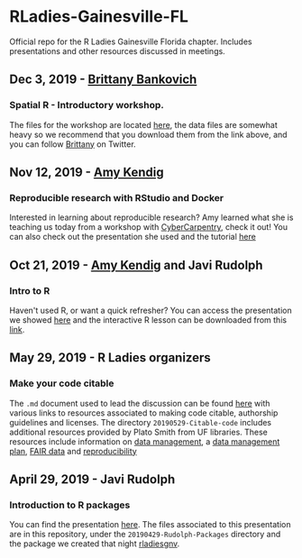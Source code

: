 # RLadies-Gainesville-FL
Official repo for the R Ladies Gainesville Florida chapter. Includes presentations and other resources discussed in meetings.

## Dec 3, 2019 - [Brittany Bankovich](https://www.linkedin.com/in/brittany-bankovich-77805290/)
### Spatial R - Introductory workshop.
The files for the workshop are located [here](https://dev.azure.com/KristenSauby/GIS_in_R_workshop/_git/GIS_in_R?path=%2F&version=GBmaster), the data files are somewhat heavy so we recommend that you download them from the link above, and you can follow [Brittany](https://twitter.com/SuperModelR) on Twitter.

## Nov 12, 2019 - [Amy Kendig](https://github.com/aekendig/docker-rstudio-tutorial)
### Reproducible research with RStudio and Docker
Interested in learning about reproducible research? Amy learned what she is teaching us today from a workshop with [CyberCarpentry](http://cybercarpentry.web.unc.edu/), check it out! You can also check out the presentation she used and the tutorial [here](https://github.com/aekendig/docker-rstudio-tutorial/blob/master/Docker_RLadies_Nov2019.pdf)

## Oct 21, 2019 - [Amy Kendig](https://github.com/aekendig) and Javi Rudolph 
### Intro to R
Haven't used R, or want a quick refresher? You can access the presentation we showed [here](https://speakerdeck.com/javirudolph/intro2r-rladiesgnv) and the interactive R lesson can be downloaded from this [link](https://tinyurl.com/Intro2R-RLadiesGNV).


## May 29, 2019 - R Ladies organizers
### Make your code citable
The `.md` document used to lead the discussion can be found [here](https://github.com/javirudolph/RLadies-Gainesville-FL/blob/master/20190529-Citable-code/may_meeting_presentation.md) with various links to resources associated to making code citable, authorship guidelines and licenses. The directory `20190529-Citable-code` includes additional resources provided by Plato Smith from UF libraries. These resources include information on [data management](https://github.com/javirudolph/RLadies-Gainesville-FL/blob/master/20190529-Citable-code/UF-citable-code.pdf), a [data management plan](https://github.com/javirudolph/RLadies-Gainesville-FL/blob/master/20190529-Citable-code/data_management_plan_presentation.pdf), [FAIR data](https://github.com/javirudolph/RLadies-Gainesville-FL/blob/master/20190529-Citable-code/FAIR_data_presentation.pdf) and [reproducibility](https://github.com/javirudolph/RLadies-Gainesville-FL/blob/master/20190529-Citable-code/SIGMOD_Reproducibility_Template.pdf)

## April 29, 2019 - Javi Rudolph
### Introduction to R packages
You can find the presentation [here](https://javirudolph.github.io/RLadies-Gainesville-FL/20190429-Rudolph-packages/apr29presentation.html#1). The files associated to this presentation are in this repository, under the `20190429-Rudolph-Packages` directory and the package we created that night [rladiesgnv](https://github.com/javirudolph/rladiesgnv).

